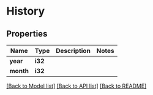 # History

## Properties

Name | Type | Description | Notes
------------ | ------------- | ------------- | -------------
**year** | **i32** |  | 
**month** | **i32** |  | 

[[Back to Model list]](../README.md#documentation-for-models) [[Back to API list]](../README.md#documentation-for-api-endpoints) [[Back to README]](../README.md)


